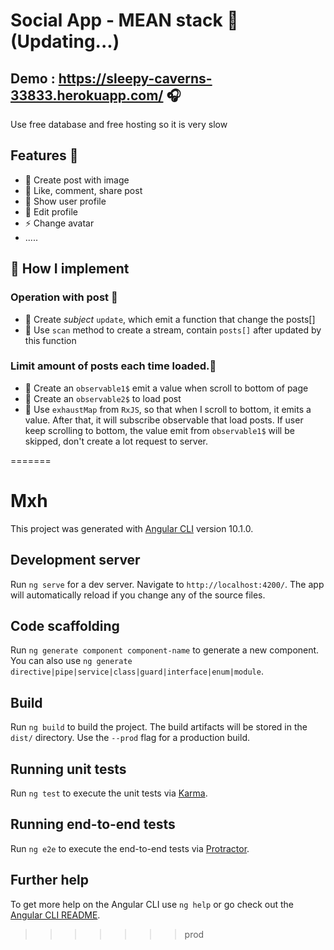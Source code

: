 # Social App - MEAN stack 👋 (Updating...)

## Demo : https://sleepy-caverns-33833.herokuapp.com/ 🎧 
Use free database and free hosting so it is very slow

## Features 🔭 
- 🔭 Create post with image
- 🌱 Like, comment, share post
- 👯 Show user profile
- 🥅 Edit profile
- ⚡ Change avatar
- .....

## 🔭 How I implement 

### Operation with post 📕 
- 🌱 Create *subject* ```update```, which emit a function that change the posts[]
- 🌱 Use ```scan``` method to create a stream, contain ```posts[]``` after updated by this function

### Limit amount of posts each time loaded.📕 
- 🌱 Create an ```observable1$``` emit a value when scroll to bottom of page
- 🌱 Create an ```observable2$``` to load post
- 🌱 Use ```exhaustMap``` from ```RxJS```, so that when I scroll to bottom, it emits a value. After that, it will subscribe observable that load posts. If user keep scrolling to bottom, the value emit from ```observable1$``` will be skipped, don't create a lot request to server.




=======
# Mxh

This project was generated with [Angular CLI](https://github.com/angular/angular-cli) version 10.1.0.

## Development server

Run `ng serve` for a dev server. Navigate to `http://localhost:4200/`. The app will automatically reload if you change any of the source files.

## Code scaffolding

Run `ng generate component component-name` to generate a new component. You can also use `ng generate directive|pipe|service|class|guard|interface|enum|module`.

## Build

Run `ng build` to build the project. The build artifacts will be stored in the `dist/` directory. Use the `--prod` flag for a production build.

## Running unit tests

Run `ng test` to execute the unit tests via [Karma](https://karma-runner.github.io).

## Running end-to-end tests

Run `ng e2e` to execute the end-to-end tests via [Protractor](http://www.protractortest.org/).

## Further help

To get more help on the Angular CLI use `ng help` or go check out the [Angular CLI README](https://github.com/angular/angular-cli/blob/master/README.md).
>>>>>>> prod
